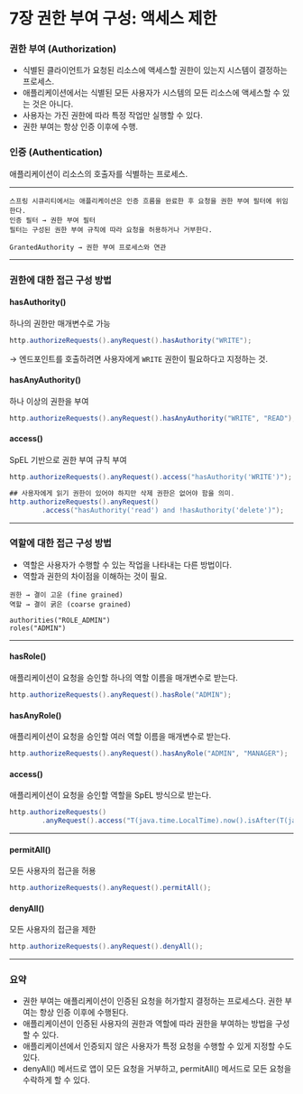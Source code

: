 # 7장 권한 부여 구성: 액세스 제한

### 권한 부여 (Authorization)

- 식별된 클라이언트가 요청된 리소스에 액세스할 권한이 있는지 시스템이 결정하는 프로세스.
- 애플리케이션에서는 식별된 모든 사용자가 시스템의 모든 리소스에 액세스할 수 있는 것은 아니다.
- 사용자는 가진 권한에 따라 특정 작업만 실행할 수 있다.
- 권한 부여는 항상 인증 이후에 수행.


### 인증 (Authentication)
애플리케이션이 리소스의 호출자를 식별하는 프로세스.

- - -
```
스프링 시큐리티에서는 애플리케이션은 인증 흐름을 완료한 후 요청을 권한 부여 필터에 위임한다.
인증 필터 → 권한 부여 필터
필터는 구성된 권한 부여 규칙에 따라 요청을 허용하거나 거부한다.

GrantedAuthority → 권한 부여 프로세스와 연관
```
- - -
### 권한에 대한 접근 구성 방법

#### hasAuthority()
하나의 권한만 매개변수로 가능
``` java
http.authorizeRequests().anyRequest().hasAuthority("WRITE");
```
→ 엔드포인트를 호출하려면 사용자에게 `WRITE` 권한이 필요하다고 지정하는 것.

#### hasAnyAuthority()
하나 이상의 권한을 부여
``` java
http.authorizeRequests().anyRequest().hasAnyAuthority("WRITE", "READ");
```

#### access()
SpEL 기반으로 권한 부여 규칙 부여
``` java
http.authorizeRequests().anyRequest().access("hasAuthority('WRITE')");

## 사용자에게 읽기 권한이 있어야 하지만 삭제 권한은 없어야 함을 의미.
http.authorizeRequests().anyRequest()
        .access("hasAuthority('read') and !hasAuthority('delete')");
```

- - -
### 역할에 대한 접근 구성 방법

- 역할은 사용자가 수행할 수 있는 작업을 나타내는 다른 방법이다.
- 역할과 권한의 차이점을 이해하는 것이 필요.
```
권한 → 결이 고운 (fine grained)
역할 → 결이 굵은 (coarse grained)

authorities("ROLE_ADMIN")
roles("ADMIN")
```
- - -
#### hasRole()
애플리케이션이 요청을 승인할 하나의 역할 이름을 매개변수로 받는다.
``` java
http.authorizeRequests().anyRequest().hasRole("ADMIN");
```

#### hasAnyRole()
애플리케이션이 요청을 승인할 여러 역할 이름을 매개변수로 받는다.
``` java
http.authorizeRequests().anyRequest().hasAnyRole("ADMIN", "MANAGER");
```

#### access()
애플리케이션이 요청을 승인할 역할을 SpEL 방식으로 받는다.
``` java
http.authorizeRequests()
        .anyRequest().access("T(java.time.LocalTime).now().isAfter(T(java.time.LocalTime).of(12, 0))");
```
- - -

#### permitAll()
모든 사용자의 접근을 허용
``` java
http.authorizeRequests().anyRequest().permitAll();
```

#### denyAll()
모든 사용자의 접근을 제한
``` java
http.authorizeRequests().anyRequest().denyAll();
```

- - -
### 요약
- 권한 부여는 애플리케이션이 인증된 요청을 허가할지 결정하는 프로세스다. 권한 부여는 항상 인증 이후에 수행된다.
- 애플리케이션이 인증된 사용자의 권한과 역할에 따라 권한을 부여하는 방법을 구성할 수 있다.
- 애플리케이션에서 인증되지 않은 사용자가 특정 요청을 수행할 수 있게 지정할 수도 있다.
- denyAll() 메서드로 앱이 모든 요청을 거부하고, permitAll() 메서드로 모든 요청을 수락하게 할 수 있다.
